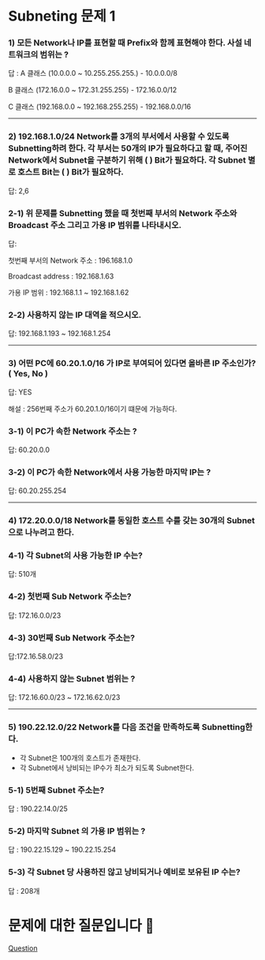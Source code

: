 # Subneting 문제 1

### 1)  모든 Network나 IP를 표현할 때  Prefix와 함께 표현해야 한다.                                    사설 네트워크의 범위는 ?

답 : A 클래스 (10.0.0.0 ~ 10.255.255.255.) - 10.0.0.0/8

 B 클래스 (172.16.0.0 ~ 172.31.255.255) - 172.16.0.0/12

 C 클래스 (192.168.0.0 ~ 192.168.255.255) - 192.168.0.0/16

---

### 2) 192.168.1.0/24 Network를 3개의 부서에서 사용할 수 있도록 Subnetting하려 한다. 각 부서는 50개의 IP가 필요하다고 할 때, 주어진 Network에서 Subnet을 구분하기 위해 ( ) Bit가 필요하다. 각 Subnet 별로 호스트 Bit는 ( ) Bit가 필요하다.

답: 2,6

### 2-1) 위 문제를 Subnetting 했을 때 첫번째 부서의 Network 주소와 Broadcast 주소 그리고 가용 IP 범위를 나타내시오.

답: 

첫번째 부서의 Network 주소 : 196.168.1.0

Broadcast address : 192.168.1.63

가용 IP 범위 : 192.168.1.1 ~ 192.168.1.62

### 2-2) 사용하지 않는 IP 대역을 적으시오.

답: 192.168.1.193 ~ 192.168.1.254

---

### 3) 어떤 PC에 60.20.1.0/16 가 IP로 부여되어 있다면 올바른 IP 주소인가?             ( Yes, No )

답: YES

해설 : 256번째 주소가 60.20.1.0/16이기 떄문에 가능하다. 

### 3-1) 이 PC가 속한 Network 주소는 ?

답: 60.20.0.0

### 3-2) 이 PC가 속한 Network에서 사용 가능한 마지막 IP는 ?

답: 60.20.255.254 

---

### 4) 172.20.0.0/18 Network를 동일한 호스트 수를 갖는 30개의 Subnet으로 나누려고 한다.

### 4-1) 각 Subnet의 사용 가능한 IP 수는?

답: 510개

### 4-2) 첫번째 Sub Network 주소는?

답: 172.16.0.0/23

### 4-3) 30번째 Sub Network 주소는?

답:172.16.58.0/23

### 4-4) 사용하지 않는 Subnet 범위는 ?

답: 172.16.60.0/23 ~ 172.16.62.0/23

---

### 5) 190.22.12.0/22 Network를 다음 조건을 만족하도록 Subnetting한다.

- 각 Subnet은 100개의 호스트가 존재한다.
- 각 Subnet에서 낭비되는 IP수가 최소가 되도록 Subnet한다.

### 5-1) 5번째 Subnet 주소는?

답 : 190.22.14.0/25

### 5-2) 마지막 Subnet 의 가용 IP 범위는 ?

답 : 190.22.15.129 ~ 190.22.15.254 

### 5-3) 각 Subnet 당 사용하진 않고 낭비되거나 예비로 보유된 IP 수는?

답 : 208개

# 문제에 대한 질문입니다 🤲

[Question](https://www.notion.so/Question-46d76e2f5b0c4b1280567ae769a189e6)